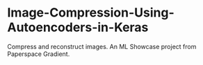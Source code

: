 # Image-Compression-Using-Autoencoders-in-Keras
Compress and reconstruct images. An ML Showcase project from Paperspace Gradient.
